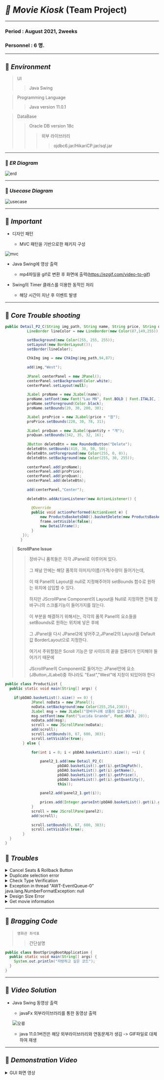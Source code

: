 # _🎥 Movie Kiosk_ (Team Project)    
***
### Period : August 2021,  2weeks
### Personnel : 6 명.  
***
## 📌 _Environment_       
> UI
> > Java Swing

> Programming Language
> > Java version 11.0.1

> DataBase
> > Oracle DB version 18c
> > > 외부 라이브러리
> > > > ojdbc6.jar/HikariCP.jar/sql.jar
***
### 📌 _ER Diagram_
![erd](https://user-images.githubusercontent.com/84116965/129391140-79714a8c-9b84-44e0-84d0-d9c5f5ad916e.png)
***   
### 📌 _Usecase Diagram_  
   
   ![usecase](https://user-images.githubusercontent.com/84116965/129388756-5ee5683e-bd54-4be5-958f-33405dd59fb1.png)

   
*** 
## 📌 _Important_

- 디자인 패턴

  - MVC 패턴을 기반으로한 패키지 구성

![mvc](https://user-images.githubusercontent.com/84116965/129394319-e93b844f-7ddc-4608-b708-b31ccc3b31bb.png)

- Java Swing에 영상 출력

  - mp4파일을 gif로 변환 후 화면에 출력(https://ezgif.com/video-to-gif)



- Swing의 Timer 클래스를 이용한 동적인 처리

  - 해당 시간이 지난 후 이벤트 발생
***
## 📌 _Core Trouble shooting_   
```java
public Detail_P2_C(String img_path, String name, String price, String quantity, JFrame frame) {
	      LineBorder lineColor = new LineBorder(new Color(87,149,255));

	      setBackground(new Color(255, 255, 255));
	      setLayout(new BorderLayout());
	      setBorder(lineColor);
	      
	      ChkImg img = new ChkImg(img_path,94,87);
	      
	      add(img,"West");
	      
	      JPanel centerPanel = new JPanel();
	      centerPanel.setBackground(Color.white);
	      centerPanel.setLayout(null);
	      
	      JLabel proName = new JLabel(name);
	      proName.setFont(new Font("Lao MN", Font.BOLD | Font.ITALIC, 15));
	      proName.setForeground(Color.black);
	      proName.setBounds(20, 30, 200, 30);

	      JLabel proPrice = new JLabel(price + "원");
	      proPrice.setBounds(220, 30, 78, 31);
	      
	      JLabel proQuan = new JLabel(quantity + "개");
	      proQuan.setBounds(342, 35, 32, 16);
	      
	      JButton deleteBtn = new RoundedButton("Delete");
	      deleteBtn.setBounds(410, 30, 50, 50);
	      deleteBtn.setForeground(new Color(255, 0, 0));
	      deleteBtn.setBackground(new Color(255, 30, 255));
	      
	      centerPanel.add(proName);
	      centerPanel.add(proPrice);
	      centerPanel.add(proQuan);
	      centerPanel.add(deleteBtn);
	     
	      add(centerPanel,"Center");
	      
	      deleteBtn.addActionListener(new ActionListener() {
			
			@Override
			public void actionPerformed(ActionEvent e) {
				new ProductsBasketsDAO().basketDelete(new ProductsBasket(proName.getText()));
				frame.setVisible(false);
				new DetailFrame();
			}
		});
	   }
```
> __ScrollPane Issue__
> > 장바구니 품목들은 각각 JPanel로 이루어져 있다.<br>   
그 패널 안에는 해당 품목의 이미지/이름/가격/수량이 들어가는데,<br>    
이 때 Panel의 Layout을 null로 지정해주어야 setBounds 함수로 원하는 위치에 삽입할 수 있다.<br>      
하지만 JScrollPane Component의 Layout을 Null로 지정하면 전체 장바구니의 스크롤기능이 들어가지를 않는다.<br>      
이 부분을 해결하기 위해서는, 각각의 품목 Panel의 요소들을 setBounds로 원하는 위치에 넣은 후에<br>      
그 JPanel을 다시 JPanel2에 넣어주고,JPanel2의 Layout을 Default값 BorderLayout으로 지정한다.<br>      
여기서 주위할점은 Scroll 기능은 양 사이드의 끝을 컴퓨터가 인지해야 들어가기 때문에<br>      
JScrollPane의 Component로 들어가는 JPanel안에 요소(JButton,JLabel)중 하나라도 "East","West"에 지정이 되있어야 한다<br>

```java
public class ProductList {
  public static void main(String[] args) {
  	
    if(pbDAO.basketList().size() == 0) {
			JPanel noData = new JPanel();
			noData.setBackground(new Color(255,254,230));
			JLabel msg = new JLabel("장바구니에 상품이 없습니다");
			msg.setFont(new Font("Lucida Grande", Font.BOLD, 20));
			noData.add(msg);
			scroll = new JScrollPane(noData);
			add(scroll);
			scroll.setBounds(0, 67, 600, 383);
			scroll.setVisible(true);
		} else {
			
			for(int i = 0; i < pbDAO.basketList().size(); ++i) {
				
				panel2_1.add(new Detail_P2_C(
						pbDAO.basketList().get(i).getImgPath(),
						pbDAO.basketList().get(i).getName(),
						pbDAO.basketList().get(i).getPrice(),
						pbDAO.basketList().get(i).getQuantity(),
						this));
				
				panel2.add(panel2_1.get(i));
				
				prices.add(Integer.parseInt(pbDAO.basketList().get(i).getPrice()));
			}
			scroll = new JScrollPane(panel2);
			add(scroll);
			
			scroll.setBounds(0, 67, 600, 383);
			scroll.setVisible(true);
		}
  }
}
```
## 📝  _Troubles_   
<details>
	<summary>Cancel Seats & Rollback Button</summary>      
	
> Problem
> > 좌석을 고르는 과정에서 좌석을 선택한 후 마음이 바뀌어서 골랐던 것을 취소하기 위해 <br>한 번 더 클릭하면 원래의 색으로 돌아와야 했으나 버튼의 색깔을 받아오는 메서드를 찾지 못해 막혔었습니다.
> > > Solution 
> > > >각 버튼이 현재 선택이 되었는지 안되었는지 담아둘 배열을 전역변수로 만들어 두어 상태를 확인할 수 있다면 될 것이라고 생각했습니다<br> 클래스에 boolean 타입의 배열을 만든뒤 false상태에서 클릭을 했을 경우 해당 index의 값을 true로 바꿔주고 색깔을 바꿔주었으며<br> true에서 다시 클릭을 했을 경우 false로 바꾼 뒤 원래의 색깔로 나오게 만들었습니다.

```java
	if(SeatChoice_1.th1e_btn_selected[index - 1])
         {
            SeatChoice_1.th1e_btn_selected[index - 1] = false;
            btn.setBackground(new Color(0x404040));
            SeatChoice_1.selected_cnt--;
            SeatChoice_1.ticket_price -= SeatChoice_1.th1e_btn_price[index - 1];
            SeatChoice_1.price_label.setText("일반: " + (PeopleCheck.adult_cnt + PeopleCheck.child_cnt + PeopleCheck.old_cnt) + "              " + "장애인: " + PeopleCheck.disable_cnt + "              " + "가격: " + SeatChoice_1.ticket_price);

         }
         else
         {
            if(SeatChoice_1.peoples > SeatChoice_1.selected_cnt)
            {
               SeatChoice_1.th1e_btn_selected[index - 1] = true;
               btn.setBackground(new Color(0xFF3333));
               SeatChoice_1.selected_cnt++;
               SeatChoice_1.ticket_price += SeatChoice_1.th1e_btn_price[index - 1];
               SeatChoice_1.price_label.setText("일반: " + (PeopleCheck.adult_cnt + PeopleCheck.child_cnt + PeopleCheck.old_cnt) + "              " + "장애인: " + PeopleCheck.disable_cnt + "              " + "가격: " + SeatChoice_1.ticket_price);
            }
	
```

</details> 

<details>
	<summary>Duplicate selection error</summary>
	
> Problem
> > 인원수를 고르는 과정에서 인원수를 클릭한 뒤 마음이 바뀌어 다른 영화를 선택했을 때 <br>인원수를 고르는 프레임에 기존에 클릭돼있던 버튼이 그대로 클릭되어있는 문제를 겪었었습니다
> > > Solution 
> > > > 매번 인원수를 고르는 프레임이 떴을때 마다 버튼들을 초기화해준다면 해결이 될 것이라고 생각했습니다<br>인원수를 고르다가 또는 좌석을 고르다가 다른 영화를 보고 싶어진 경우 이전으로 돌아가도 항상 0명에 버튼이 체크돼있도록 만들었습니다

```java
for(int i = 1; i < btns1.size(); i++) {
				adult_btn.get(i).setBackground(new Color(0x404040));
				child_btn.get(i).setBackground(new Color(0x404040));
				disable_btn.get(i).setBackground(new Color(0x404040));
				old_btn.get(i).setBackground(new Color(0x404040));
			}
			adult_cnt = 0;
			child_cnt = 0;
			disable_cnt = 0;
			old_cnt = 0;
			pre_adult_btn_num = 0;
			now_adult_btn_num = 0;
			pre_child_btn_num = 0;
			now_child_btn_num = 0;
			pre_disable_btn_num = 0;
			now_disable_btn_num = 0;
			pre_old_btn_num = 0;
			now_old_btn_num = 0;

		adult_btn.get(0).setBackground(new Color(0xCC0066));
		child_btn.get(0).setBackground(new Color(0xCC0066));
		disable_btn.get(0).setBackground(new Color(0xCC0066));
		old_btn.get(0).setBackground(new Color(0xCC0066));
	
```

</details>
	
<details>
	<summary>Check Type Verification</summary>   
	
> Problem
> > 좌석 선택중 장애인석의 숫자는 한정적인데 장애인이 아닌 사람이 장애인석을 예약하는 경우 오류 메시지를 띄워야 된다고 생각했으나<br> 사람 인원 중에서 장애인의 숫자를 알 수가 없어서 문제였습니다
> > > Solution 
> > > > 인원수를 전체인원이 아닌 장애인 인원을 변수에 따로 저장해두어 인원 수를 확인하면 될 것이라고 생각했습니다<br>장애인 인원수보다 많은 수를 예약하려고 하면 에러 메시지를 나오게 설정해두어서 장애인석은 장애인만 예약할 수 있게 했습니다

```java
if(PeopleCheck.disable_cnt == 0)
                  {
                     ErrorFrame frame = new ErrorFrame();
                     frame.getContentPane().setBackground(new Color(0x404040));
                     frame.setDefaultOptions();
                     JLabel label = new JLabel();
                     label.setText("장애인만 예약 가능합니다.");
                     label.setFont(new Font("돋움", Font.PLAIN|Font.BOLD, 30));
                     label.setForeground(Color.white);
                     label.setHorizontalAlignment(JLabel.CENTER);
                     frame.add(label);
                  }
                  else
                  {
                     if(PeopleCheck.disable_cnt > SeatChoice_1.disable_btn_cnt)
                     {
                        SeatChoice_1.th1a_btn_selected[index - 1] = true;
                        btn.setBackground(new Color(0xFF3333));
                        SeatChoice_1.disable_btn_cnt++;
                        SeatChoice_1.selected_cnt++;
                        SeatChoice_1.ticket_price += SeatChoice_1.th1a_btn_price[index - 1];
                        SeatChoice_1.price_label.setText("일반: " + (PeopleCheck.adult_cnt + PeopleCheck.child_cnt + PeopleCheck.old_cnt) + "              " + "장애인: " + PeopleCheck.disable_cnt + "              " + "가격: " + SeatChoice_1.ticket_price);
                     }
                     else
                     {
                        ErrorFrame frame = new ErrorFrame();
                        frame.getContentPane().setBackground(new Color(0x404040));
                        frame.setDefaultOptions();
                        JLabel label = new JLabel();
                        label.setText("장애인만 예약 가능합니다.");
                        label.setFont(new Font("돋움", Font.PLAIN|Font.BOLD, 30));
                        label.setForeground(Color.white);
                        label.setHorizontalAlignment(JLabel.CENTER);
                        frame.add(label);
                     }
	
```

</details>

<details>
	<summary>Exception in thread "AWT-EventQueue-0" java.lang.NumberFormatException: null</summary>    
	
> Problem
> > 생성자에서 date(일별 날짜) 값을 받아온 후 달력에서 날짜의 숫자가 한 자리일 때 앞에 "0"이 붙여질 수 있도록 생성해놓은
 getSales() 함수에서 date값을 사용해야 하는데, 생성자에 선언한 date 이전에 getSales() 함수를 불러왔기 때문에 null값이 나온다.
> > > Solution 
> > > > this.date = date; 밑에 getSales();를 입력해주어야 오류가 해결이 된다.

```java
public S2Panel3(String date) {
		this.date = date;
		getSales();
		setBackground(Color.CYAN);
		setBounds(12, 229, 362, 134);
		setLayout(null);
		l1 = new JLabel("상 품");
		l2 = new JLabel("수량 : " + count);
		l3 = new JLabel("가격 : " + sales);
		
		l1.setFont(new Font("굴림", Font.PLAIN, 50));
		l1.setHorizontalAlignment(SwingConstants.CENTER);
		l1.setBounds(12, 10, 140, 114);
		
		l2.setFont(new Font("굴림", Font.PLAIN, 20));
		l2.setBounds(164, 10, 200, 50);
		
		l3.setFont(new Font("굴림", Font.PLAIN, 20));
		l3.setBounds(164, 70, 200, 50);
		
		add(l1);
		add(l2);
		add(l3);
	}
	
```

</details>
	
<details>
	<summary>Design Size Error</summary>

- 상품들을 타입별로 나눠서 버튼으로 만들어주는 메소드들이다.
- 처음에는 버튼에 이미지와 글(가격, 이름)로 두개로만 메소드를 나눠서 했었다.
- 두개로만 했을때는 이미지의 사이즈를 줄이는데 제각각으로 바껴서 디자인에 오류가 생겼다.
- 또한 버튼에 글 작성하는 방법이 JLabel이 있었는데 JLabel로 여러개 나눠서 하는것보다 <br>html로 하는 방법이 효율적이라 생각해서 html로 만들어주는 메소드를 만들었다.
   
```java
/**
	products들의 이름과 가격를 gui에 보여주기위해 html를 활용해 text를 만들었다.
	@param name : 제품들 이름
	@param price : 제품들 가격
	@return : ArrayList<String>
 */
public ArrayList<String> p_text(ArrayList<String> name, ArrayList<Integer> price) {
	ArrayList<String> result = new ArrayList<>();
	
    for (int i = 0; i < name.size(); ++i) {
		DecimalFormat formatter = new DecimalFormat("###,###");	
		result.add("<HTML>" + name.get(i) + "<br>" + formatter.format(price.get(i)) + "원</HTML>");
	}
	return result;
}
	
/**
	ImageIcon ArrayList에 img_path의 사진을 넣어준다.
	img사이즈도 줄어줌
	@param image_paths : 여러 이미지 path들이 들어가 있음
	@return ArrayList<ImageIcon>
*/
public ArrayList<ImageIcon> makeImageIconArray(ArrayList<String> image_paths) {
	ArrayList<ImageIcon> icons = new ArrayList<>();
    
	for (String path : image_paths) {
		ImageIcon originIcon = new ImageIcon(path);
		Image resizeIcon = originIcon.getImage().getScaledInstance(150, 150, Image.SCALE_SMOOTH);
		
		icons.add(new ImageIcon(resizeIcon));
	}
	return icons;
}

/**
	img와 위에서 만든 name, price있는 text를 가지고 여러개의 버튼 만들기
	@param icons : 각각의 제품 img들이 들어있다.
	@param texts : 각각의 제품 name, price들이 들어있다.
	@return ArrayList<JButton>
*/
public ArrayList<JButton> btn_list(ArrayList<ImageIcon> icons, ArrayList<String> texts){
	ArrayList<JButton> btns = new ArrayList<>();
	
	for (int i = 0; i < icons.size(); ++i) {
		btns.add(new JButton(texts.get(i),icons.get(i)));
		btns.get(i).setBackground(Color.white);
	}
	return btns;
}

/**
 	타입에 맞는 products들의 정보 가져와서 ArrayList에 담아주기
 	@param products ArrayList에 제품 정보 담기
	@param typeName 선택된 상품 type
	@return ArrayList<Products>
*/
public ArrayList<Products> typeOfproduct(ArrayList<Products> products, String typeName){
	ArrayList<Products> array = new ArrayList<>();

	for (int i = 0; i < products.size(); ++i) {
		if (products.get(i).getType().equals(typeName)) {
			array.add(products.get(i));
		}
	}
	return array;
}
```

</details>
	
<details>
	<summary>Get movie information</summary>

> Problem
> > 영화 시간을 선택하면 그에 따른 영화 정보와 다른 정보들이 같이 와야 하는 상황이 있었는데<br>
버튼에서 가져올 수 있는것은 영화가 시작하는 시간 하나라서 이것으로 다른 정보들을 연결해서 찾기가 어려웠다<br> 
만약 같은 시간대에 상영하는 다른 영화들이 존재하면 어떤 영화의 시간인지 알 수 없기에 원하는 정보를 얻을 수 없었다<br>
> > > Solution 
> > > > 버튼을 만들 때 영화마다 영화 정보가 담겨있는 클래스를 따로 만들어서 <br>
버튼의 리스너 기능을 추가할 때 그에 맞는 영화 클래스 정보를 담아 놓는 방법을 선택했다<br>
1번 영화를 선택하면 버튼이 구현되어 있는 클래스 자체에 1번 영화의 정보를 담아 놓고
시간 정보는 버튼의 이름에 설정해놓은 다음<br>
버튼을 클릭하면 1번 영화가 담겨져 있는 클래스로 넘어가고<br>
클래스에는 이미 데이터베이스에서 가져온 시간 정보와 영화 정보들이 담겨 있기에<br>
시간대를 비교해서 해당 영화가 가지고 있는 다른 정보들을 가져오는 방식을 사용했다<br>
   
```java

	
```

</details>

***  

## 🔆 _Bragging Code_    

> `영화관 좌석표`
> > 간단설명   
```java
public class BootSpringBootApplication {
  public static void main(String[] args) {
    System.out.println("자랑하고 싶은 코드");
  }
}
```   
 
*** 

## 📌 _Video Solution_
- Java Swing 동영상 출력

  - javaFx 외부라이브러리를 통한 동영상 출력
  
  ![오류](https://user-images.githubusercontent.com/84116965/129397173-add4f35f-7aec-4145-b7d3-75567cd09e58.png)
 
  - java 11.0.1버전은 해당 외부라이브러리와 연동문제가 생김 -> GIF파일로 대체하여 재생	
	
*** 

## 📸 _Demonstration Video_   
<details>
<summary>GUI 화면 영상</summary>
<div markdown="1">

영상삽입  


</div>
</details>   





